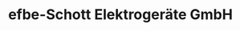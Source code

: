 ---
title: "efbe-Schott Elektrogeräte GmbH"
url: /bad-blankenburg/efbe-schott-elektrogeraete-gmbh/
shop: Elektronik
---